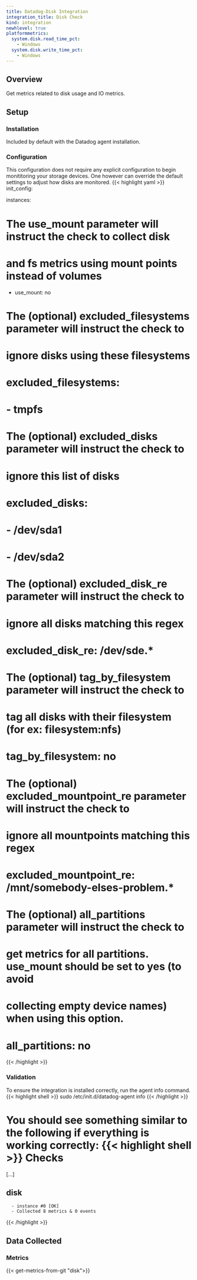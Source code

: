 ```yaml
---
title: Datadog-Disk Integration
integration_title: Disk Check
kind: integration
newhlevel: true
platformmetrics:
  system.disk.read_time_pct:
    - Windows
  system.disk.write_time_pct:
    - Windows
---
```


## Overview

Get metrics related to disk usage and IO metrics.

## Setup
### Installation

Included by default with the Datadog agent installation.

### Configuration


This configuration does not require any explicit configuration to begin monititoring your storage devices.  One however can override the default settings to adjust how disks are monitored.
{{< highlight yaml >}}
init_config:

instances:
  # The use_mount parameter will instruct the check to collect disk
  # and fs metrics using mount points instead of volumes
  - use_mount: no
  # The (optional) excluded_filesystems parameter will instruct the check to
  # ignore disks using these filesystems
  # excluded_filesystems:
  #   - tmpfs

  # The (optional) excluded_disks parameter will instruct the check to
  # ignore this list of disks
  # excluded_disks:
  #   - /dev/sda1
  #   - /dev/sda2
  #
  # The (optional) excluded_disk_re parameter will instruct the check to
  # ignore all disks matching this regex
  # excluded_disk_re: /dev/sde.*
  #
  # The (optional) tag_by_filesystem parameter will instruct the check to
  # tag all disks with their filesystem (for ex: filesystem:nfs)
  # tag_by_filesystem: no
  #
  # The (optional) excluded_mountpoint_re parameter will instruct the check to
  # ignore all mountpoints matching this regex
  # excluded_mountpoint_re: /mnt/somebody-elses-problem.*
  #
  # The (optional) all_partitions parameter will instruct the check to
  # get metrics for all partitions. use_mount should be set to yes (to avoid
  # collecting empty device names) when using this option.
  # all_partitions: no
{{< /highlight >}}

### Validation

To ensure the integration is installed correctly, run the agent info command.
{{< highlight shell >}}
    sudo /etc/init.d/datadog-agent info
{{< /highlight >}}

You should see something similar to the following if everything is working correctly:
{{< highlight shell >}}
Checks
======

  [...]

  disk
  ------
      - instance #0 [OK]
      - Collected 8 metrics & 0 events
{{< /highlight >}}

## Data Collected
### Metrics

{{< get-metrics-from-git "disk">}}

